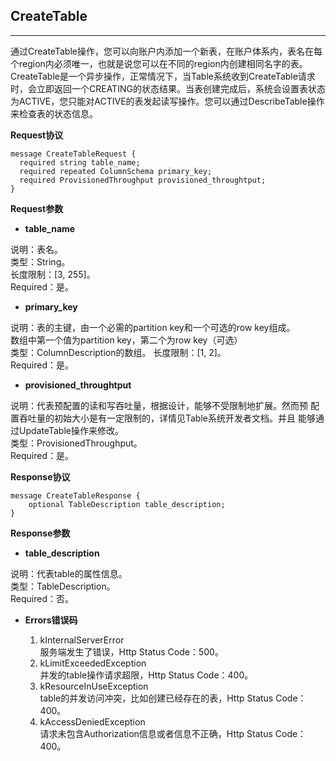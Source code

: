 ## CreateTable
****

通过CreateTable操作，您可以向账户内添加一个新表，在账户体系内，表名在每个region内必须唯一，也就是说您可以在不同的region内创建相同名字的表。CreateTable是一个异步操作，正常情况下，当Table系统收到CreateTable请求时，会立即返回一个CREATING的状态结果。当表创建完成后，系统会设置表状态为ACTIVE，您只能对ACTIVE的表发起读写操作。您可以通过DescribeTable操作来检查表的状态信息。

**Request协议**

```
message CreateTableRequest {
  required string table_name;
  required repeated ColumnSchema primary_key;
  required ProvisionedThroughput provisioned_throughtput;
}
```

**Request参数**

* **table_name**

说明：表名。<br>
类型：String。<br>
长度限制：[3, 255]。<br>
Required：是。<br>

* **primary_key**

说明：表的主键，由一个必需的partition key和一个可选的row key组成。<br>
数组中第一个值为partition key，第二个为row key（可选）<br>
类型：ColumnDescription的数组。
长度限制：[1, 2]。<br>
Required：是。<br>

* **provisioned_throughtput**

说明：代表预配置的读和写吞吐量，根据设计，能够不受限制地扩展。然而预
配置吞吐量的初始大小是有一定限制的，详情见Table系统开发者文档。并且
能够通过UpdateTable操作来修改。<br>
类型：ProvisionedThroughput。<br>
Required：是。<br>

**Response协议**
```
message CreateTableResponse {
    optional TableDescription table_description;
}
```

**Response参数**

* **table_description**

说明：代表table的属性信息。<br>
类型：TableDescription。<br>
Required：否。<br>

* **Errors错误码**

  1. kInternalServerError<br>
  服务端发生了错误，Http Status Code：500。
  2. kLimitExceededException<br>
  并发的table操作请求超限，Http Status Code：400。
  3. kResourceInUseException<br>
  table的并发访问冲突，比如创建已经存在的表，Http Status Code：400。
  4. kAccessDeniedException<br>
  请求未包含Authorization信息或者信息不正确，Http Status Code：400。


